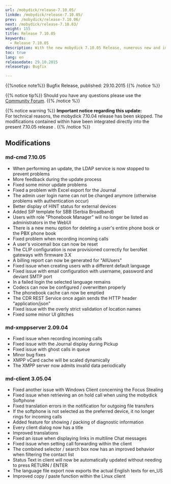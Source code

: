 ```yaml
---
url: /mobydick/release-7.10.05/
linkde: /mobydick/release-7.10.05/
prev:  /mobydick/release-7.10.06/
next: /mobydick/release-7.10.03/
weight: 155
title: Release 7.10.05
keywords: 
  - Release 7.10.05
description: With the new mobydick 7.10.05 Release, numerous new and improved functions are now available.
toc: true
lang: en
releasedate: 29.10.2015 
releasetyp: Bugfix

---
```


{{%notice note%}}
Bugfix Release, published: 29.10.2015
{{% /notice %}}

{{% notice tip%}}
Should you have any questions please use the [Community Forum](http://community.pascom.net/forum.php?langid=6 "Visit our Forum").
{{% /notice %}}

{{% notice warning %}}
**Important notice regarding this update:**<br/>
For technical reasons, the mobydick 7.10.04 release has been skipped. The modifications contained within have been integrated directly into the present 7.10.05 release .
{{% /notice %}}

## Modifications


### md-cmd 7.10.05

*   When performing an update, the LDAP service is now stopped to prevent problems
*   More feedback during the update process
*   Fixed some minor update problems
*   Fixed a problem with Excel export for the Journal
*   The admin user login name can not be changed anymore (otherwise problems with authentication occur)
*   Better display of HINT status for external devices
*   Added SIP template for SBB (Serbia Broadband)
*   Users with role "Phonebook Manager" will no longer be listed as administrators in the WebUI 
*   There is a new menu option for deleting a user's entire phone book or the PBX phone book
*   Fixed problem when recording incoming calls
*   A user's voicemail box can now be reset
*   The CLIP configuration is now provisioned correctly for beroNet gateways with firmware 3.X
*   A billing report can now be generated for "AllUsers"
*   Fixed issue when creating users with a different default language
*   Fixed issue with email configuration with username, password and deviant SMTP port
*   In a failed login the selected language remains
*   Codecs can now be configured / overwritten properly
*   The phonebook cache can now be emptied
*   The CDR REST Service once again sends the HTTP header "application/json"
*   Fixed issue with the overly strict validation of location names
*   Fixed some minor UI glitches

### md-xmppserver 2.09.04

*   Fixed issue when recording incoming calls
*   Fixed issue with the Journal display during Pickup
*   Fixed issue with ghost calls in queue
*   Minor bug fixes
*   XMPP vCard cache will be scaled dynamically
*   The XMPP server now admits invalid data periodically  

### md-client 3.05.04

*   Fixed another issue with Windows Client concerning the Focus Stealing
*   Fixed issue when retrieving an on hold call when using the mobydick Softphone
*   Fixed translation errors in the notification for outgoing file transfers
*   If the softphone is not selected as the preferred device, it no longer rings for incoming calls
*   Added feature for showing / packing of diagnostic information
*   Every client dialog now has a title
*   Improved translations
*   Fixed an issue when displaying links in multiline Chat messages
*   Fixed issue when setting call forwarding within the client
*   The combined selector / search box now has an improved behavior when filtering the contact list
*   Status Text in client will now be automatically updated without needing to press RETURN / ENTER
*   The language file export now exports the actual English texts for en_US
*   Improved copy / paste function within the Linux client